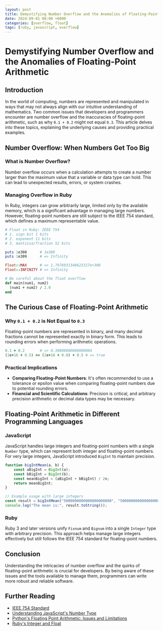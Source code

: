 ```yaml
---
layout: post
title: Demystifying Number Overflow and the Anomalies of Floating-Point Arithmetic
date: 2024-09-01 00:00 +0000
categories: [overflow, float]
tags: [ruby, javascript, overflow]
---
```

# Demystifying Number Overflow and the Anomalies of Floating-Point Arithmetic

## Introduction

In the world of computing, numbers are represented and manipulated in ways that may not always align with our intuitive understanding of mathematics. Two common issues that developers and programmers encounter are number overflow and the inaccuracies of floating-point arithmetic, such as why `0.1 + 0.2` might not equal `0.3`. This article delves into these topics, explaining the underlying causes and providing practical examples.

## Number Overflow: When Numbers Get Too Big

### What is Number Overflow?

Number overflow occurs when a calculation attempts to create a number larger than the maximum value that a variable or data type can hold. This can lead to unexpected results, errors, or system crashes.

### Managing Overflow in Ruby

In Ruby, integers can grow arbitrarily large, limited only by the available memory, which is a significant advantage in managing large numbers. However, floating-point numbers are still subject to the IEEE 754 standard, which defines a maximum representable value.

```ruby
# Float in Ruby: IEEE 754
# 1. sign bit 1 bits
# 2. exponent 11 bits
# 3. mantissa/fraction 52 bits

puts 1e308      # 1e308
puts 1e309      # => Infinity

Float::MAX      # => 1.7976931348623157e+308
Float::INFINITY # => Infinity

# Be careful about the float overflow
def main(num1, num2)
  (num1 + num2) / 2.0
end
```

## The Curious Case of Floating-Point Arithmetic

### Why `0.1 + 0.2` is Not Equal to `0.3`

Floating-point numbers are represented in binary, and many decimal fractions cannot be represented exactly in binary form. This leads to rounding errors when performing arithmetic operations.

```ruby
0.1 + 0.2       # => 0.30000000000000004
(2e+16 + 0.5) == (2e+16 + 0.0) + 0.5 # => true
```

### Practical Implications

- **Comparing Floating-Point Numbers**: It's often recommended to use a tolerance or epsilon value when comparing floating-point numbers due to potential rounding errors.
- **Financial and Scientific Calculations**: Precision is critical, and arbitrary precision arithmetic or decimal data types may be necessary.

## Floating-Point Arithmetic in Different Programming Languages

### JavaScript

JavaScript handles large integers and floating-point numbers with a single `Number` type, which can represent both integer and floating-point numbers. For very large integers, JavaScript introduced `BigInt` to maintain precision.

```javascript
function bigIntMean(a, b) {
    const aBigInt = BigInt(a);
    const bBigInt = BigInt(b);
    const meanBigInt = (aBigInt + bBigInt) / 2n;
    return meanBigInt;
}

// Example usage with large integers
const result = bigIntMean("5000000000000000000000", "5000000000000000000000");
console.log("The mean is:", result.toString());
```

### Ruby

Ruby 3 and later versions unify `Fixnum` and `Bignum` into a single `Integer` type with arbitrary precision. This approach helps manage large integers effectively but still follows the IEEE 754 standard for floating-point numbers.

## Conclusion

Understanding the intricacies of number overflow and the quirks of floating-point arithmetic is crucial for developers. By being aware of these issues and the tools available to manage them, programmers can write more robust and reliable software.

## Further Reading

- [IEEE 754 Standard](https://ieeexplore.ieee.org/document/4610935)
- [Understanding JavaScript's Number Type](https://developer.mozilla.org/en-US/docs/Web/JavaScript/Guide/Numbers_and_dates)
- [Python's Floating Point Arithmetic: Issues and Limitations](https://docs.python.org/3/tutorial/floatingpoint.html)
- [Ruby's Integer and Float](https://ruby-doc.org/core-3.3.0/Integer.html)



